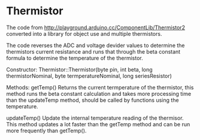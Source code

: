 Thermistor
==========

The code from http://playground.arduino.cc/ComponentLib/Thermistor2 converted into a library for object use and multiple thermistors.

The code reverses the ADC and voltage devider values to determine the thermistors current resistance and runs that through the beta constant formula to determine the temperature of the thermistor.



Constructor:
Thermistor::Thermistor(byte pin, int beta, long thermistorNominal, byte termperatureNominal, long seriesResistor)


Methods:
getTemp() 
Returns the current termperature of the thermistor, this method runs the beta constant calculation and takes more processing time than the updateTemp method, should be called by functions using the temperature.


updateTemp()
Update the internal temperature reading of the thermisor. This method updates a lot faster than the getTemp method and can be run more frequently than getTemp().
